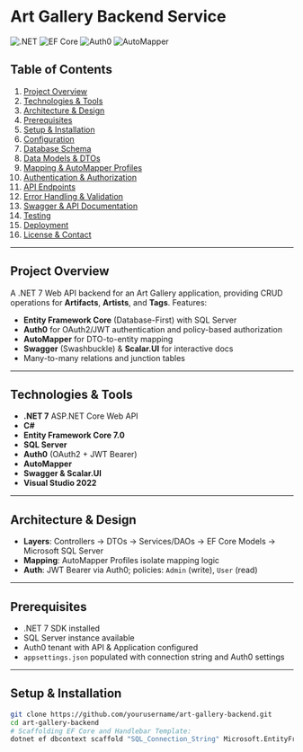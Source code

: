 # Art Gallery Backend Service

![.NET](https://img.shields.io/badge/.NET-7-blue) ![EF Core](https://img.shields.io/badge/EF%20Core-7.0-blue) ![Auth0](https://img.shields.io/badge/Auth0-JWT-orange) ![AutoMapper](https://img.shields.io/badge/AutoMapper-12.0-lightgrey)

## Table of Contents

1. [Project Overview](#project-overview)  
2. [Technologies & Tools](#technologies--tools)  
3. [Architecture & Design](#architecture--design)  
4. [Prerequisites](#prerequisites)  
5. [Setup & Installation](#setup--installation)  
6. [Configuration](#configuration)  
7. [Database Schema](#database-schema)  
8. [Data Models & DTOs](#data-models--dtos)  
9. [Mapping & AutoMapper Profiles](#mapping--automapper-profiles)  
10. [Authentication & Authorization](#authentication--authorization)  
11. [API Endpoints](#api-endpoints)  
12. [Error Handling & Validation](#error-handling--validation)  
13. [Swagger & API Documentation](#swagger--api-documentation)  
14. [Testing](#testing)  
15. [Deployment](#deployment)  
16. [License & Contact](#license--contact)  

---

## Project Overview

A .NET 7 Web API backend for an Art Gallery application, providing CRUD operations for **Artifacts**, **Artists**, and **Tags**. Features:

- **Entity Framework Core** (Database-First) with SQL Server  
- **Auth0** for OAuth2/JWT authentication and policy-based authorization  
- **AutoMapper** for DTO-to-entity mapping  
- **Swagger** (Swashbuckle) & **Scalar.UI** for interactive docs  
- Many-to-many relations and junction tables

---

## Technologies & Tools

- **.NET 7** ASP.NET Core Web API  
- **C#**  
- **Entity Framework Core 7.0**  
- **SQL Server**  
- **Auth0** (OAuth2 + JWT Bearer)  
- **AutoMapper**  
- **Swagger & Scalar.UI**  
- **Visual Studio 2022** 

---

## Architecture & Design

- **Layers**: Controllers → DTOs → Services/DAOs → EF Core Models → Microsoft SQL Server
- **Mapping**: AutoMapper Profiles isolate mapping logic  
- **Auth**: JWT Bearer via Auth0; policies: `Admin` (write), `User` (read)  

---

## Prerequisites

- .NET 7 SDK installed  
- SQL Server instance available  
- Auth0 tenant with API & Application configured  
- `appsettings.json` populated with connection string and Auth0 settings  

---

## Setup & Installation

```bash
git clone https://github.com/yourusername/art-gallery-backend.git
cd art-gallery-backend
# Scaffolding EF Core and Handlebar Template:
dotnet ef dbcontext scaffold "SQL_Connection_String" Microsoft.EntityFrameworkCore.SqlServer --output-dir Models --context-dir Data --context GalleryDBContext --use-database-names --no-onconfiguring --data-annotations -f

